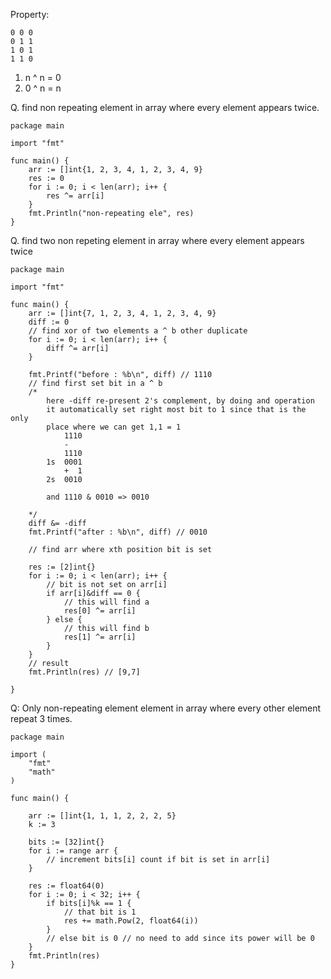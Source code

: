 Property:

```
0 0 0 
0 1 1
1 0 1
1 1 0
```

1. n ^ n = 0
2. 0 ^ n = n

Q. find non repeating element in array where every element appears twice.
```golang
package main

import "fmt"

func main() {
	arr := []int{1, 2, 3, 4, 1, 2, 3, 4, 9}
	res := 0
	for i := 0; i < len(arr); i++ {
		res ^= arr[i]
	}
	fmt.Println("non-repeating ele", res)
}

```

Q. find two non repeting element in array where every element appears twice
```golang
package main

import "fmt"

func main() {
	arr := []int{7, 1, 2, 3, 4, 1, 2, 3, 4, 9}
	diff := 0
	// find xor of two elements a ^ b other duplicate
	for i := 0; i < len(arr); i++ {
		diff ^= arr[i]
	}

	fmt.Printf("before : %b\n", diff) // 1110
	// find first set bit in a ^ b
	/*
		here -diff re-present 2's complement, by doing and operation
		it automatically set right most bit to 1 since that is the only
		place where we can get 1,1 = 1
			1110
			-
			1110
		1s	0001
			+  1
		2s	0010

		and 1110 & 0010 => 0010

	*/
	diff &= -diff
	fmt.Printf("after : %b\n", diff) // 0010

	// find arr where xth position bit is set

	res := [2]int{}
	for i := 0; i < len(arr); i++ {
		// bit is not set on arr[i]
		if arr[i]&diff == 0 {
			// this will find a
			res[0] ^= arr[i]
		} else {
			// this will find b
			res[1] ^= arr[i]
		}
	}
	// result
	fmt.Println(res) // [9,7]

}

```

Q: Only non-repeating element element in array where every other element repeat 3 times.

```golang
package main

import (
	"fmt"
	"math"
)

func main() {

	arr := []int{1, 1, 1, 2, 2, 2, 5}
	k := 3

	bits := [32]int{}
	for i := range arr {
		// increment bits[i] count if bit is set in arr[i]
	}

	res := float64(0)
	for i := 0; i < 32; i++ {
		if bits[i]%k == 1 {
			// that bit is 1
			res += math.Pow(2, float64(i))
		}
		// else bit is 0 // no need to add since its power will be 0
	}
	fmt.Println(res)
}

````
